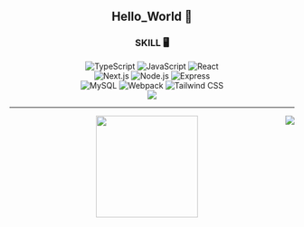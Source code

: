 <div align="center">      
  <h2>Hello_World 🍎</h2>
  <div align="center">
    <h3>SKILL 🖥️</h3>
      <img src="https://img.shields.io/badge/-TypeScript-black?style=flat-square&logo=typescript" alt="TypeScript" />
      <img src="https://img.shields.io/badge/-JavaScript-black?style=flat-square&logo=javascript" alt="JavaScript" />
      <img src="https://img.shields.io/badge/-React-black?style=flat-square&logo=react" alt="React" />
    <br />
      <img src="https://img.shields.io/badge/-Next.js-black?style=flat-square&logo=Next.js" alt="Next.js" />
      <img src="https://img.shields.io/badge/-Node.js-black?style=flat-square&logo=Node.js" alt="Node.js" />
      <img src="https://img.shields.io/badge/-Express-black?style=flat-square&logo=Express" alt="Express" />
    <br />
      <img src="https://img.shields.io/badge/MySQL-4479A1?style=flat-square&logo=MySQL&logoColor=white" alt="MySQL" />
      <img src="https://img.shields.io/badge/-Webpack-blue?style=flat-square&logo=Webpack" alt="Webpack" />
      <img src="https://img.shields.io/badge/-TailwindCSS-blue?style=flat-square&logo=TailwindCSS" alt="Tailwind CSS" />
    <br />
    <img src="https://hits.seeyoufarm.com/api/count/incr/badge.svg?url=https%3A%2F%2Fgithub.com%2Fddussi&count_bg=%23848484&title_bg=%23434343&icon=github.svg&icon_color=%23FFFFFF&title=Github&edge_flat=false" />
  </div>
  <hr />
</div>
<img align="right" src="http://mazassumnida.wtf/api/generate_badge?boj=adug123" />
<div align="center">
  <img height="180em" src="https://github-readme-stats.vercel.app/api?username=ddussi&show_icons=true&count_private=true&include_all_commits=true&theme=dark#gh-dark-mode-only" />
</div>
